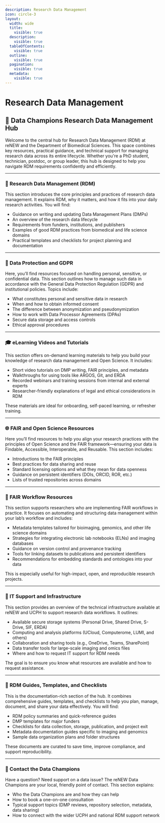 ```yaml
---
description: Research Data Management
icon: circle-3
layout:
  width: wide
  title:
    visible: true
  description:
    visible: true
  tableOfContents:
    visible: true
  outline:
    visible: true
  pagination:
    visible: true
  metadata:
    visible: true
---
```


# Research Data Management

## 🔬 **Data Champions Research Data Management Hub**

Welcome to the central hub for Research Data Management (RDM) at reNEW and the Department of Biomedical Sciences. This space combines key resources, practical guidance, and technical support for managing research data across its entire lifecycle. Whether you're a PhD student, technician, postdoc, or group leader, this hub is designed to help you navigate RDM requirements confidently and efficiently.

***

### 📁 Research Data Management (RDM)

This section introduces the core principles and practices of research data management. It explains RDM, why it matters, and how it fits into your daily research activities. You will find:

* Guidance on writing and updating Data Management Plans (DMPs)
* An overview of the research data lifecycle
* Requirements from funders, institutions, and publishers
* Examples of good RDM practices from biomedical and life science domains
* Practical templates and checklists for project planning and documentation

***

### 🔐 Data Protection and GDPR

Here, you’ll find resources focused on handling personal, sensitive, or confidential data. This section outlines how to manage such data in accordance with the General Data Protection Regulation (GDPR) and institutional policies. Topics include:

* What constitutes personal and sensitive data in research
* When and how to obtain informed consent
* The difference between anonymization and pseudonymization
* How to work with Data Processor Agreements (DPAs)
* Secure data storage and access controls
* Ethical approval procedures

***

### 🎓 eLearning Videos and Tutorials

This section offers on-demand learning materials to help you build your knowledge of research data management and Open Science. It includes:

* Short video tutorials on DMP writing, FAIR principles, and metadata
* Walkthroughs for using tools like ARGOS, Git, and ERDA
* Recorded webinars and training sessions from internal and external experts
* Researcher-friendly explanations of legal and ethical considerations in RDM

These materials are ideal for onboarding, self-paced learning, or refresher training.

***

### 🌐 FAIR and Open Science Resources

Here you’ll find resources to help you align your research practices with the principles of Open Science and the FAIR framework—ensuring your data is Findable, Accessible, Interoperable, and Reusable. This section includes:

* Introductions to the FAIR principles
* Best practices for data sharing and reuse
* Standard licensing options and what they mean for data openness
* Guidance on persistent identifiers (DOIs, ORCID, ROR, etc.)
* Lists of trusted repositories across domains

***

### 🔄 FAIR Workflow Resources

This section supports researchers who are implementing FAIR workflows in practice. It focuses on automating and structuring data management within your lab’s workflow and includes:

* Metadata templates tailored for bioimaging, genomics, and other life science domains
* Strategies for integrating electronic lab notebooks (ELNs) and imaging databases
* Guidance on version control and provenance tracking
* Tools for linking datasets to publications and persistent identifiers
* Recommendations for embedding standards and ontologies into your data

This is especially useful for high-impact, open, and reproducible research projects.

***

### 🧰 IT Support and Infrastructure

This section provides an overview of the technical infrastructure available at reNEW and UCPH to support research data workflows. It outlines:

* Available secure storage systems (Personal Drive, Shared Drive, S-Drive, SIF, ERDA)
* Computing and analysis platforms (UCloud, Computerome, LUMI, and others)
* Collaboration and sharing tools (e.g., OneDrive, Teams, SharePoint)
* Data transfer tools for large-scale imaging and omics files
* Where and how to request IT support for RDM needs

The goal is to ensure you know what resources are available and how to request assistance.

***

### 📘 RDM Guides, Templates, and Checklists

This is the documentation-rich section of the hub. It combines comprehensive guides, templates, and checklists to help you plan, manage, document, and share your data effectively. You will find:

* RDM policy summaries and quick-reference guides
* DMP templates for major funders
* Checklists for data collection, storage, publication, and project exit
* Metadata documentation guides specific to imaging and genomics
* Sample data organization plans and folder structures

These documents are curated to save time, improve compliance, and support reproducibility.

***

### 💬 Contact the Data Champions

Have a question? Need support on a data issue? The reNEW Data Champions are your local, friendly point of contact. This section explains:

* Who the Data Champions are and how they can help
* How to book a one-on-one consultation
* Typical support topics (DMP reviews, repository selection, metadata, data sharing)
* How to connect with the wider UCPH and national RDM support network

